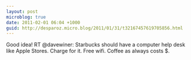 ```yaml
---
layout: post
microblog: true
date: 2011-02-01 06:04 +1000
guid: http://desparoz.micro.blog/2011/01/31/t32167457619705856.html
---
```

Good idea! RT @davewiner: Starbucks should have a computer help desk like Apple Stores. Charge for it. Free wifi. Coffee as always costs $.
